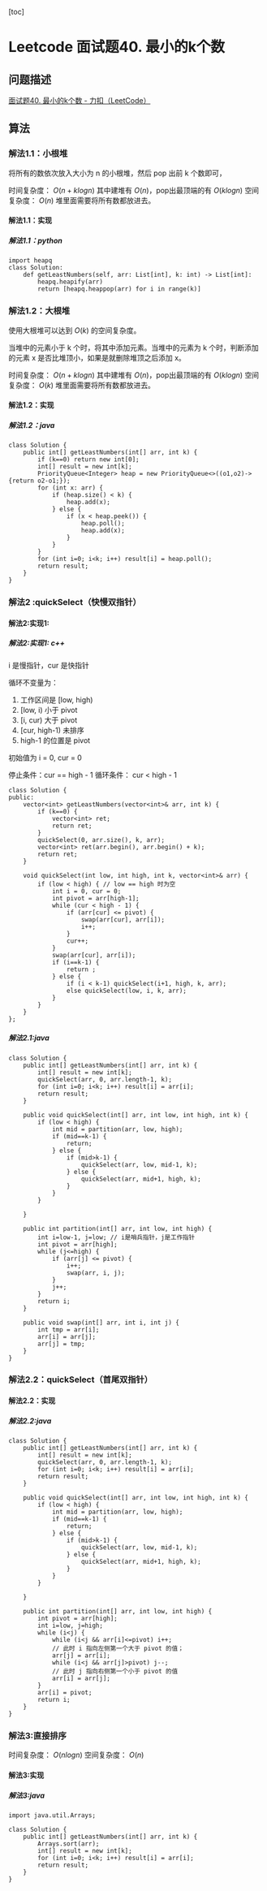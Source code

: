 
[toc]

# Leetcode 面试题40. 最小的k个数

## 问题描述

[面试题40. 最小的k个数 - 力扣（LeetCode）](https://leetcode-cn.com/problems/zui-xiao-de-kge-shu-lcof/)

## 算法

### 解法1.1：小根堆

将所有的数依次放入大小为 n 的小根堆，然后 pop 出前 k 个数即可，

时间复杂度： $O(n+klogn)$ 其中建堆有 $O(n)$，pop出最顶端的有 $O(klogn)$
空间复杂度： $O(n)$ 堆里面需要将所有数都放进去。

#### 解法1.1：实现

##### 解法1.1：python

```
import heapq
class Solution:
    def getLeastNumbers(self, arr: List[int], k: int) -> List[int]:
        heapq.heapify(arr)
        return [heapq.heappop(arr) for i in range(k)] 
```

### 解法1.2：大根堆

使用大根堆可以达到 $O(k)$ 的空间复杂度。

当堆中的元素小于 k 个时，将其中添加元素。当堆中的元素为 k 个时，判断添加的元素 x 是否比堆顶小，如果是就删除堆顶之后添加 x。

时间复杂度： $O(n+klogn)$ 其中建堆有 $O(n)$，pop出最顶端的有 $O(klogn)$
空间复杂度： $O(k)$ 堆里面需要将所有数都放进去。

#### 解法1.2：实现

##### 解法1.2：java

```
class Solution {
    public int[] getLeastNumbers(int[] arr, int k) {
        if (k==0) return new int[0];
        int[] result = new int[k];
        PriorityQueue<Integer> heap = new PriorityQueue<>((o1,o2)->{return o2-o1;});
        for (int x: arr) {
            if (heap.size() < k) {
                heap.add(x);
            } else {
                if (x < heap.peek()) {
                    heap.poll();
                    heap.add(x);
                }
            }
        }
        for (int i=0; i<k; i++) result[i] = heap.poll();
        return result;
    }
}
```

### 解法2 :quickSelect（快慢双指针）

#### 解法2:实现1: 

##### 解法2:实现1: c++

i 是慢指针，cur 是快指针

循环不变量为：
1. 工作区间是 [low, high) 
2. [low, i) 小于 pivot 
3. [i, cur) 大于 pivot 
4. [cur, high-1) 未排序
5. high-1 的位置是 pivot

初始值为 i = 0, cur = 0

停止条件：cur == high - 1
循环条件： cur < high - 1

```
class Solution {
public:
    vector<int> getLeastNumbers(vector<int>& arr, int k) {
        if (k==0) {
            vector<int> ret;
            return ret;
        }
        quickSelect(0, arr.size(), k, arr);
        vector<int> ret(arr.begin(), arr.begin() + k);
        return ret;
    }

    void quickSelect(int low, int high, int k, vector<int>& arr) {
        if (low < high) { // low == high 时为空
            int i = 0, cur = 0;
            int pivot = arr[high-1];
            while (cur < high - 1) {
                if (arr[cur] <= pivot) {
                    swap(arr[cur], arr[i]);
                    i++;
                }
                cur++;
            }
            swap(arr[cur], arr[i]);
            if (i==k-1) {
                return ;
            } else {
                if (i < k-1) quickSelect(i+1, high, k, arr);
                else quickSelect(low, i, k, arr);
            }
        }
    }
};
```

##### 解法2.1:java

```
class Solution {
    public int[] getLeastNumbers(int[] arr, int k) {
        int[] result = new int[k];
        quickSelect(arr, 0, arr.length-1, k);
        for (int i=0; i<k; i++) result[i] = arr[i];
        return result;
    }
    
    public void quickSelect(int[] arr, int low, int high, int k) {
        if (low < high) {
            int mid = partition(arr, low, high);
            if (mid==k-1) {
                return;
            } else {
                if (mid>k-1) {
                    quickSelect(arr, low, mid-1, k);
                } else {
                    quickSelect(arr, mid+1, high, k);
                }
            }
        }

    }

    public int partition(int[] arr, int low, int high) {
        int i=low-1, j=low; // i是哨兵指针，j是工作指针
        int pivot = arr[high];
        while (j<=high) {
            if (arr[j] <= pivot) {
                i++;
                swap(arr, i, j);
            }
            j++;
        }
        return i;
    }

    public void swap(int[] arr, int i, int j) {
        int tmp = arr[i];
        arr[i] = arr[j];
        arr[j] = tmp;
    }
}
```

### 解法2.2：quickSelect（首尾双指针）

#### 解法2.2：实现

##### 解法2.2:java

```
class Solution {
    public int[] getLeastNumbers(int[] arr, int k) {
        int[] result = new int[k];
        quickSelect(arr, 0, arr.length-1, k);
        for (int i=0; i<k; i++) result[i] = arr[i];
        return result;
    }
    
    public void quickSelect(int[] arr, int low, int high, int k) {
        if (low < high) {
            int mid = partition(arr, low, high);
            if (mid==k-1) {
                return;
            } else {
                if (mid>k-1) {
                    quickSelect(arr, low, mid-1, k);
                } else {
                    quickSelect(arr, mid+1, high, k);
                }
            }
        }

    }

    public int partition(int[] arr, int low, int high) {
        int pivot = arr[high];
        int i=low, j=high;
        while (i<j) {
            while (i<j && arr[i]<=pivot) i++;
            // 此时 i 指向左侧第一个大于 pivot 的值；
            arr[j] = arr[i]; 
            while (i<j && arr[j]>pivot) j--;
            // 此时 j 指向右侧第一个小于 pivot 的值
            arr[i] = arr[j]; 
        }
        arr[i] = pivot;
        return i;
    }
}
```

### 解法3:直接排序

时间复杂度： $O(nlogn)$
空间复杂度： $O(n)$

#### 解法3:实现

##### 解法3:java

```
import java.util.Arrays;

class Solution {
    public int[] getLeastNumbers(int[] arr, int k) {
        Arrays.sort(arr);
        int[] result = new int[k];
        for (int i=0; i<k; i++) result[i] = arr[i];
        return result;
    }
}
```
